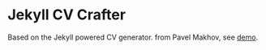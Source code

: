 # Jekyll CV Crafter

Based on the Jekyll powered CV generator. 
from Pavel Makhov, see [demo](http://pavelmakhov.com/jekyll-cv-crafter/).

